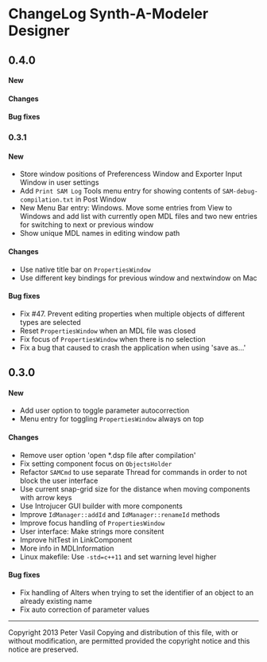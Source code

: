 ChangeLog Synth-A-Modeler Designer
==================================

0.4.0
-----

#### New ####


#### Changes ####


#### Bug fixes ####


### 0.3.1 ###

#### New ####

* Store window positions of Preferencess Window and Exporter Input
  Window in user settings
* Add `Print SAM Log` Tools menu entry for showing contents of
  `SAM-debug-compilation.txt` in Post Window
* New Menu Bar entry: Windows. Move some entries from View to Windows
  and add list with currently open MDL files and two new entries for
  switching to next or previous window
* Show unique MDL names in editing window path

#### Changes ####

* Use native title bar on `PropertiesWindow`
* Use different key bindings for previous window and nextwindow on Mac

#### Bug fixes ####

* Fix #47. Prevent editing properties when multiple objects of different
  types are selected
* Reset `PropertiesWindow` when an MDL file was closed
* Fix focus of `PropertiesWindow` when there is no selection
* Fix a bug that caused to crash the application when using 'save as...'


0.3.0
-----

#### New ####

* Add user option to toggle parameter autocorrection
* Menu entry for toggling `PropertiesWindow` always on top

#### Changes ####

* Remove user option 'open *.dsp file after compilation'
* Fix setting component focus on `ObjectsHolder`
* Refactor `SAMCmd` to use separate Thread for commands in order to not
  block the user interface
* Use current snap-grid size for the distance when moving components
  with arrow keys
* Use Introjucer GUI builder with more components
* Improve `IdManager::addId` and `IdManager::renameId` methods
* Improve focus handling of `PropertiesWindow`
* User interface: Make strings more consitent
* Improve hitTest in LinkComponent
* More info in MDLInformation
* Linux makefile: Use `-std=c++11` and set warning level higher

#### Bug fixes ####

* Fix handling of Alters when trying to set the identifier of an object
  to an already existing name
* Fix auto correction of parameter values


-------------------------------------------------------------------------------

Copyright 2013 Peter Vasil
Copying and distribution of this file, with or without modification, are
permitted provided the copyright notice and this notice are preserved.
